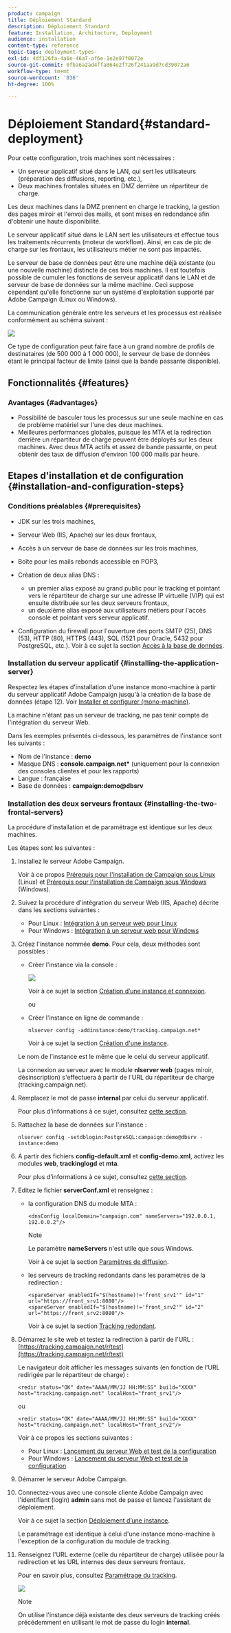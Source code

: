 ```yaml
---
product: campaign
title: Déploiement Standard
description: Déploiement Standard
feature: Installation, Architecture, Deployment
audience: installation
content-type: reference
topic-tags: deployment-types-
exl-id: 4df126fa-4a6e-46a7-af6e-1e2e97f0072e
source-git-commit: 0fba6a2ad4ffa864e2f726f241aa9d7cd39072a6
workflow-type: tm+mt
source-wordcount: '836'
ht-degree: 100%

---
```


# Déploiement Standard{#standard-deployment}



Pour cette configuration, trois machines sont nécessaires :

* Un serveur applicatif situé dans le LAN, qui sert les utilisateurs (préparation des diffusions, reporting, etc.),
* Deux machines frontales situées en DMZ derrière un répartiteur de charge.

Les deux machines dans la DMZ prennent en charge le tracking, la gestion des pages miroir et l&#39;envoi des mails, et sont mises en redondance afin d&#39;obtenir une haute disponibilité.

Le serveur applicatif situé dans le LAN sert les utilisateurs et effectue tous les traitements récurrents (moteur de workflow). Ainsi, en cas de pic de charge sur les frontaux, les utilisateurs métier ne sont pas impactés.

Le serveur de base de données peut être une machine déjà existante (ou une nouvelle machine) distincte de ces trois machines. Il est toutefois possible de cumuler les fonctions de serveur applicatif dans le LAN et de serveur de base de données sur la même machine. Ceci suppose cependant qu&#39;elle fonctionne sur un système d&#39;exploitation supporté par Adobe Campaign (Linux ou Windows).

La communication générale entre les serveurs et les processus est réalisée conformément au schéma suivant :

![](assets/s_001_ncs_install_standardconfig.png)

Ce type de configuration peut faire face à un grand nombre de profils de destinataires (de 500 000 à 1 000 000), le serveur de base de données étant le principal facteur de limite (ainsi que la bande passante disponible).

## Fonctionnalités {#features}

### Avantages {#advantages}

* Possibilité de basculer tous les processus sur une seule machine en cas de problème matériel sur l&#39;une des deux machines.
* Meilleures performances globales, puisque les MTA et la redirection derrière un répartiteur de charge peuvent être déployés sur les deux machines. Avec deux MTA actifs et assez de bande passante, on peut obtenir des taux de diffusion d&#39;environ 100 000 mails par heure.

## Etapes d&#39;installation et de configuration {#installation-and-configuration-steps}

### Conditions préalables {#prerequisites}

* JDK sur les trois machines,
* Serveur Web (IIS, Apache) sur les deux frontaux,
* Accès à un serveur de base de données sur les trois machines,
* Boîte pour les mails rebonds accessible en POP3,
* Création de deux alias DNS :

   * un premier alias exposé au grand public pour le tracking et pointant vers le répartiteur de charge sur une adresse IP virtuelle (VIP) qui est ensuite distribuée sur les deux serveurs frontaux,
   * un deuxième alias exposé aux utilisateurs métiers pour l&#39;accès console et pointant vers serveur applicatif.

* Configuration du firewall pour l&#39;ouverture des ports SMTP (25), DNS (53), HTTP (80), HTTPS (443), SQL (1521 pour Oracle, 5432 pour PostgreSQL, etc.). Voir à ce sujet la section [Accès à la base de données](../../installation/using/network-configuration.md#database-access).

### Installation du serveur applicatif {#installing-the-application-server}

Respectez les étapes d&#39;installation d&#39;une instance mono-machine à partir du serveur applicatif Adobe Campaign jusqu&#39;à la création de la base de données (étape 12). Voir [Installer et configurer (mono-machine)](../../installation/using/standalone-deployment.md#installing-and-configuring--single-machine-).

La machine n&#39;étant pas un serveur de tracking, ne pas tenir compte de l&#39;intégration du serveur Web.

Dans les exemples présentés ci-dessous, les paramètres de l&#39;instance sont les suivants :

* Nom de l&#39;instance : **demo**
* Masque DNS : **console.campaign.net&#42;** (uniquement pour la connexion des consoles clientes et pour les rapports)
* Langue : française
* Base de données : **campaign:demo@dbsrv**

### Installation des deux serveurs frontaux {#installing-the-two-frontal-servers}

La procédure d&#39;installation et de paramétrage est identique sur les deux machines.

Les étapes sont les suivantes :

1. Installez le serveur Adobe Campaign.

   Voir à ce propos [Prérequis pour l&#39;installation de Campaign sous Linux](../../installation/using/prerequisites-of-campaign-installation-in-linux.md) (Linux) et [Prérequis pour l&#39;installation de Campaign sous Windows](../../installation/using/prerequisites-of-campaign-installation-in-windows.md) (Windows).

1. Suivez la procédure d&#39;intégration du serveur Web (IIS, Apache) décrite dans les sections suivantes :

   * Pour Linux : [Intégration à un serveur web pour Linux](../../installation/using/integration-into-a-web-server-for-linux.md)
   * Pour Windows : [Intégration à un serveur web pour Windows](../../installation/using/integration-into-a-web-server-for-windows.md)

1. Créez l&#39;instance nommée **demo**. Pour cela, deux méthodes sont possibles :

   * Créer l&#39;instance via la console :

     ![](assets/install_create_new_connexion.png)

     Voir à ce sujet la section [Création d’une instance et connexion](../../installation/using/creating-an-instance-and-logging-on.md).

     ou

   * Créer l&#39;instance en ligne de commande :

     ```
     nlserver config -addinstance:demo/tracking.campaign.net*
     ```

     Voir à ce sujet la section [Création d&#39;une instance](../../installation/using/command-lines.md#creating-an-instance).

   Le nom de l&#39;instance est le même que le celui du serveur applicatif.

   La connexion au serveur avec le module **nlserver web** (pages miroir, désinscription) s&#39;effectuera à partir de l&#39;URL du répartiteur de charge (tracking.campaign.net).

1. Remplacez le mot de passe **internal** par celui du serveur applicatif.

   Pour plus d’informations à ce sujet, consultez [cette section](../../installation/using/configuring-campaign-server.md#internal-identifier).

1. Rattachez la base de données sur l&#39;instance :

   ```
   nlserver config -setdblogin:PostgreSQL:campaign:demo@dbsrv -instance:demo
   ```

1. A partir des fichiers **config-default.xml** et **config-demo.xml**, activez les modules **web**, **trackinglogd** et **mta**.

   Pour plus d’informations à ce sujet, consultez [cette section](../../installation/using/configuring-campaign-server.md#enabling-processes).

1. Editez le fichier **serverConf.xml** et renseignez :

   * la configuration DNS du module MTA :

     ```
     <dnsConfig localDomain="campaign.com" nameServers="192.0.0.1, 192.0.0.2"/>
     ```

     >[!NOTE]
     >
     >Le paramètre **nameServers** n&#39;est utile que sous Windows.

     Voir à ce sujet la section [Paramètres de diffusion](configure-delivery-settings.md).

   * les serveurs de tracking redondants dans les paramètres de la redirection :

     ```
     <spareServer enabledIf="$(hostname)!='front_srv1'" id="1" url="https://front_srv1:8080"/>
     <spareServer enabledIf="$(hostname)!='front_srv2'" id="2" url="https://front_srv2:8080"/>
     ```

     Voir à ce sujet la section [Tracking redondant](configuring-campaign-server.md#redundant-tracking).

1. Démarrez le site web et testez la redirection à partir de l&#39;URL : [https://tracking.campaign.net/r/test](https://tracking.campaign.net/r/test)

   Le navigateur doit afficher les messages suivants (en fonction de l&#39;URL redirigée par le répartiteur de charge) :

   ```
   <redir status="OK" date="AAAA/MM/JJ HH:MM:SS" build="XXXX" host="tracking.campaign.net" localHost="front_srv1"/>
   ```

   ou

   ```
   <redir status="OK" date="AAAA/MM/JJ HH:MM:SS" build="XXXX" host="tracking.campaign.net" localHost="front_srv2"/>
   ```

   Voir à ce propos les sections suivantes :

   * Pour Linux : [Lancement du serveur Web et test de la configuration](../../installation/using/integration-into-a-web-server-for-linux.md#launching-the-web-server-and-testing-the-configuration)
   * Pour Windows : [Lancement du serveur Web et test de la configuration](../../installation/using/integration-into-a-web-server-for-windows.md#launching-the-web-server-and-testing-the-configuration)

1. Démarrer le serveur Adobe Campaign.
1. Connectez-vous avec une console cliente Adobe Campaign avec l&#39;identifiant (login) **admin** sans mot de passe et lancez l&#39;assistant de déploiement.

   Voir à ce sujet la section [Déploiement d’une instance](../../installation/using/deploying-an-instance.md).

   Le paramétrage est identique à celui d&#39;une instance mono-machine à l&#39;exception de la configuration du module de tracking.

1. Renseignez l&#39;URL externe (celle du répartiteur de charge) utilisée pour la redirection et les URL internes des deux serveurs frontaux.

   Pour en savoir plus, consultez [Paramétrage du tracking](../../installation/using/deploying-an-instance.md#tracking-configuration).

   ![](assets/d_ncs_install_tracking2.png)

   >[!NOTE]
   >
   >On utilise l&#39;instance déjà existante des deux serveurs de tracking créés précédemment en utilisant le mot de passe du login **internal**.
